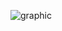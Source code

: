 ![graphic](https://cdnb.artstation.com/p/assets/images/images/031/921/759/large/ben-liu-user-infographic.jpg?1604981711)
